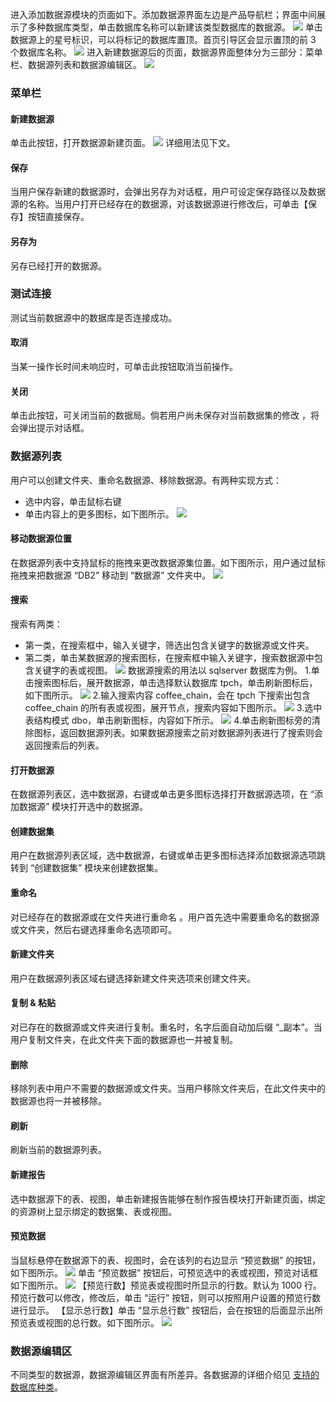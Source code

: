 进入添加数据源模块的页面如下。添加数据源界面左边是产品导航栏；界面中间展示了多种数据库类型，单击数据库名称可以新建该类型数据库的数据源。
![](http://imgcache.tce.fsphere.cn/static/mc.qcloudimg.com/static/img/7940595c867253d1d9a96c63ae554927/image.png)
单击数据源上的星号标识，可以将标记的数据库置顶。首页引导区会显示置顶的前 3 个数据库名称。
![](http://imgcache.tce.fsphere.cn/static/mc.qcloudimg.com/static/img/70afb39a153b1772d7325ef52658bdb9/image.png)
进入新建数据源后的页面，数据源界面整体分为三部分：菜单栏、数据源列表和数据源编辑区。
![](http://imgcache.tce.fsphere.cn/static/mc.qcloudimg.com/static/img/a9ffc5705713cd6895060f5eec54be7b/image.png)
### 菜单栏
#### 新建数据源
单击此按钮，打开数据源新建页面。
![](http://imgcache.tce.fsphere.cn/static/mc.qcloudimg.com/static/img/81c85a4d76b28c9553623d540051e1ea/image.png)
详细用法见下文。
#### 保存
当用户保存新建的数据源时，会弹出另存为对话框，用户可设定保存路径以及数据源的名称。当用户打开已经存在的数据源，对该数据源进行修改后，可单击【保存】按钮直接保存。
#### 另存为
另存已经打开的数据源。
### 测试连接
测试当前数据源中的数据库是否连接成功。
#### 取消
当某一操作长时间未响应时，可单击此按钮取消当前操作。
#### 关闭
单击此按钮，可关闭当前的数据局。倘若用户尚未保存对当前数据集的修改 ，将会弹出提示对话框。
### 数据源列表
用户可以创建文件夹、重命名数据源、移除数据源。有两种实现方式：
* 选中内容，单击鼠标右键  	 
* 单击内容上的更多图标，如下图所示。
![](http://imgcache.tce.fsphere.cn/static/mc.qcloudimg.com/static/img/c4524308deb1d9b5ed7080788b2e044d/image.png)
#### 移动数据源位置
在数据源列表中支持鼠标的拖拽来更改数据源集位置。如下图所示，用户通过鼠标拖拽来把数据源 “DB2” 移动到 “数据源” 文件夹中。
![](http://imgcache.tce.fsphere.cn/static/mc.qcloudimg.com/static/img/b1de775ca4b263f9c2cec87a9a195c56/image.png)
#### 搜索
搜索有两类：
* 第一类，在搜索框中，输入关键字，筛选出包含关键字的数据源或文件夹。
* 第二类，单击某数据源的搜索图标，在搜索框中输入关键字，搜索数据源中包含关键字的表或视图。
![](http://imgcache.tce.fsphere.cn/static/mc.qcloudimg.com/static/img/da72323021c3f58dd3aa85b1d3f73185/image.png)
数据源搜索的用法以 sqlserver 数据库为例。
 1.单击搜索图标后，展开数据源，单击选择默认数据库 tpch，单击刷新图标后，如下图所示。
![](http://imgcache.tce.fsphere.cn/static/mc.qcloudimg.com/static/img/6bf42c20fd4a892accd501083844eebc/image.png)
 2.输入搜索内容 coffee\_chain，会在 tpch 下搜索出包含 coffee_chain 的所有表或视图，展开节点，搜索内容如下图所示。
![](http://imgcache.tce.fsphere.cn/static/mc.qcloudimg.com/static/img/54027d796140161d42ae020432078a24/image.png)
3.选中表结构模式 dbo，单击刷新图标，内容如下所示。
![](http://imgcache.tce.fsphere.cn/static/mc.qcloudimg.com/static/img/18b29cd383d095cc861dff29a52b2ee0/image.png)
4.单击刷新图标旁的清除图标，返回数据源列表。如果数据源搜索之前对数据源列表进行了搜索则会返回搜索后的列表。
#### 打开数据源
在数据源列表区，选中数据源，右键或单击更多图标选择打开数据源选项，在 “添加数据源” 模块打开选中的数据源。
#### 创建数据集
用户在数据源列表区域，选中数据源，右键或单击更多图标选择添加数据源选项跳转到 “创建数据集” 模块来创建数据集。
#### 重命名
对已经存在的数据源或在文件夹进行重命名 。用户首先选中需要重命名的数据源或文件夹，然后右键选择重命名选项即可。
#### 新建文件夹
用户在数据源列表区域右键选择新建文件夹选项来创建文件夹。
#### 复制 & 粘贴
对已存在的数据源或文件夹进行复制。重名时，名字后面自动加后缀 “_副本”。当用户复制文件夹，在此文件夹下面的数据源也一并被复制。
#### 删除
移除列表中用户不需要的数据源或文件夹。当用户移除文件夹后，在此文件夹中的数据源也将一并被移除。
#### 刷新
刷新当前的数据源列表。
#### 新建报告
选中数据源下的表、视图，单击新建报告能够在制作报告模块打开新建页面，绑定的资源树上显示绑定的数据集、表或视图。
#### 预览数据
当鼠标悬停在数据源下的表、视图时，会在该列的右边显示 “预览数据” 的按钮，如下图所示。
![](http://imgcache.tce.fsphere.cn/static/mc.qcloudimg.com/static/img/0593c4c677bc791cf8805782d73af5e9/image.png)
单击 “预览数据” 按钮后，可预览选中的表或视图，预览对话框 如下图所示。
![](http://imgcache.tce.fsphere.cn/static/mc.qcloudimg.com/static/img/44fa177b17e71adc17dbb2dfa0417018/image.png)
【预览行数】预览表或视图时所显示的行数。默认为 1000 行。预览行数可以修改，修改后，单击 “运行” 按钮，则可以按照用户设置的预览行数进行显示。
【显示总行数】单击 “显示总行数” 按钮后，会在按钮的后面显示出所预览表或视图的总行数。如下图所示。
![](http://imgcache.tce.fsphere.cn/static/mc.qcloudimg.com/static/img/86de24397bcd875c317aa3d70746ddd4/image.png)
### 数据源编辑区
不同类型的数据源，数据源编辑区界面有所差异。各数据源的详细介绍见 [支持的数据库种类](http://tce.fsphere.cn/document/product/590/10320)。

